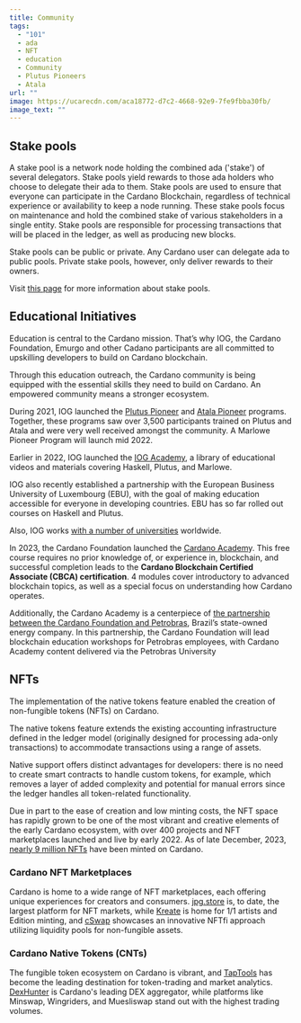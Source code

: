 ```yaml
---
title: Community
tags:
  - "101"
  - ada
  - NFT
  - education
  - Community
  - Plutus Pioneers
  - Atala
url: ""
image: https://ucarecdn.com/aca18772-d7c2-4668-92e9-7fe9fbba30fb/
image_text: ""
---
```


## Stake pools

A stake pool is a network node holding the combined ada ('stake') of several delegators. Stake pools yield rewards to those ada holders who choose to delegate their ada to them. Stake pools are used to ensure that everyone can participate in the Cardano Blockchain, regardless of technical experience or availability to keep a node running. These stake pools focus on maintenance and hold the combined stake of various stakeholders in a single entity. Stake pools are responsible for processing transactions that will be placed in the ledger, as well as producing new blocks. 

Stake pools can be public or private. Any Cardano user can delegate ada to public pools. Private stake pools, however, only deliver rewards to their owners.

Visit [this page](https://cardano.org/stake-pool-operation#stake-pool) for more information about stake pools.

## Educational Initiatives

Education is central to the Cardano mission. That’s why IOG, the Cardano Foundation, Emurgo and other Cadano participants are all committed to upskilling developers to build on Cardano blockchain. 

Through this education outreach, the Cardano community is being equipped with the essential skills they need to build on Cardano. An empowered community means a stronger ecosystem.

During 2021, IOG launched the [Plutus Pioneer](https://docs.cardano.org/pioneer-programs/plutus-pioneers) and [Atala Pioneer](https://atalaprism.io/pioneers/) programs. Together, these programs saw over 3,500 participants trained on Plutus and Atala and were very well received amongst the community. A Marlowe Pioneer Program will launch mid 2022.

Earlier in 2022, IOG launched the [IOG Academy](https://www.youtube.com/channel/UCX9j__vYOJu00iqBrCzecVw), a library of educational videos and materials covering Haskell, Plutus, and Marlowe.

IOG also recently established a partnership with the European Business University of Luxembourg (EBU), with the goal of making education accessible for everyone in developing countries. EBU has so far rolled out courses on Haskell and Plutus.

Also, IOG works [with a number of universities](https://github.com/input-output-hk/essential-cardano/blob/main/essential-cardano-list.md#education-institutions-and-blockchain-labs) worldwide.

In 2023, the Cardano Foundation launched the [Cardano Academ](https://academy.cardanofoundation.org/)y. This free course requires no prior knowledge of, or experience in, blockchain, and successful completion leads to the **Cardano Blockchain Certified Associate (CBCA) certification**. 4 modules cover introductory to advanced blockchain topics, as well as a special focus on understanding how Cardano operates.

Additionally, the Cardano Academy is a centerpiece of [the partnership between the Cardano Foundation and Petrobras](https://cardanofoundation.org/en/news/cardano-foundation-announces-education-partnership-with-petrobras-1/), Brazil’s state-owned energy company. In this partnership, the Cardano Foundation will lead blockchain education workshops for Petrobras employees, with Cardano Academy content delivered via the Petrobras University

## NFTs

The implementation of the native tokens feature enabled the creation of non-fungible tokens (NFTs) on Cardano.

The native tokens feature extends the existing accounting infrastructure defined in the ledger model (originally designed for processing ada-only transactions) to accommodate transactions using a range of assets.

Native support offers distinct advantages for developers: there is no need to create smart contracts to handle custom tokens, for example, which removes a layer of added complexity and potential for manual errors since the ledger handles all token-related functionality.

Due in part to the ease of creation and low minting costs, the NFT space has rapidly grown to be one of the most vibrant and creative elements of the early Cardano ecosystem, with over 400 projects and NFT marketplaces launched and live by early 2022. As of late December, 2023, [nearly 9 million NFTs](https://pool.pm/nfts) have been minted on Cardano.

### Cardano NFT Marketplaces

Cardano is home to a wide range of NFT marketplaces, each offering unique experiences for creators and consumers. [jpg.store](https://www.jpg.store/) is, to date, the largest platform for NFT markets, while [Kreate](https://kreate.art/) is home for 1/1 artists and Edition minting, and [cSwap](https://app.cswap.fi/marketplace) showcases an innovative NFTfi approach utilizing liquidity pools for non-fungible assets.

### Cardano Native Tokens (CNTs)

The fungible token ecosystem on Cardano is vibrant, and [TapTools](https://www.taptools.io/) has become the leading destination for token-trading and market analytics. [DexHunter](https://www.dexhunter.io/) is Cardano's leading DEX aggregator, while platforms like Minswap, Wingriders, and Muesliswap stand out with the highest trading volumes.
